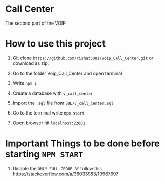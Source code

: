 # Call Center 
The second part of the VOIP

# How to use this project 

1. Git clone `https://github.com/rishat5081/Voip_Call_Center.git` or download as zip.

2. Go to the folder Voip_Call_Center and open terminal

3. Write `npm i`

4. Create a database with `v_call_center`

5. Import the `.sql` file from `SQL/v_call_center.sql`

6. Go to the terminal write `npm start`

7. Open browser hit `localhost:22001`


# Important Things to be done before starting `NPM START`

1. Disable the `ONLY_FULL_GROUP_BY` follow this https://stackoverflow.com/a/36033983/10967697

